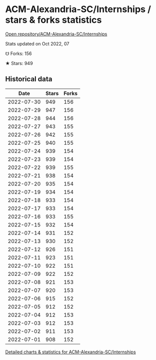 # ACM-Alexandria-SC/Internships / stars & forks statistics

[Open repository/ACM-Alexandria-SC/Internships](https://github.com/ACM-Alexandria-SC/Internships)

Stats updated on Oct 2022, 07

☋ Forks: 156

★ Stars: 949

## Historical data
| Date | Stars | Forks |
|------|-------|-------|
| 2022-07-30 | 949 | 156 | 
| 2022-07-29 | 947 | 156 | 
| 2022-07-28 | 944 | 156 | 
| 2022-07-27 | 943 | 155 | 
| 2022-07-26 | 942 | 155 | 
| 2022-07-25 | 940 | 155 | 
| 2022-07-24 | 939 | 154 | 
| 2022-07-23 | 939 | 154 | 
| 2022-07-22 | 939 | 155 | 
| 2022-07-21 | 938 | 154 | 
| 2022-07-20 | 935 | 154 | 
| 2022-07-19 | 934 | 154 | 
| 2022-07-18 | 933 | 154 | 
| 2022-07-17 | 933 | 154 | 
| 2022-07-16 | 933 | 155 | 
| 2022-07-15 | 932 | 154 | 
| 2022-07-14 | 931 | 152 | 
| 2022-07-13 | 930 | 152 | 
| 2022-07-12 | 926 | 151 | 
| 2022-07-11 | 923 | 151 | 
| 2022-07-10 | 922 | 151 | 
| 2022-07-09 | 922 | 152 | 
| 2022-07-08 | 921 | 153 | 
| 2022-07-07 | 920 | 153 | 
| 2022-07-06 | 915 | 152 | 
| 2022-07-05 | 912 | 152 | 
| 2022-07-04 | 912 | 153 | 
| 2022-07-03 | 912 | 153 | 
| 2022-07-02 | 911 | 153 | 
| 2022-07-01 | 908 | 152 | 


[Detailed charts & statistics for ACM-Alexandria-SC/Internships](https://reviewgithub.com/rep/ACM-Alexandria-SC/Internships)
